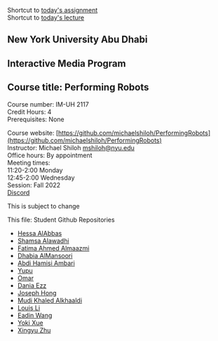 Shortcut to [today's assignment](#todays-assignment)  
Shortcut to [today's lecture](#todays-lecture)

## New York University Abu Dhabi  
## Interactive Media Program
## Course title: Performing Robots
Course number: IM-UH 2117  
Credit Hours: 4     
Prerequisites: None     

Course website:
[https://github.com/michaelshiloh/PerformingRobots](https://github.com/michaelshiloh/PerformingRobots)  
Instructor: Michael Shiloh mshiloh@nyu.edu   
Office hours: By appointment    
Meeting times:    
11:20-2:00 Monday     
12:45-2:00 Wednesday     
Session: Fall 2022       
[Discord](https://discord.gg/mFJ5fqKk)

This is subject to change

This file: Student Github Repositories
- [Hessa AlAbbas](https://github.com/hessaala/performingRobots)
- [Shamsa Alawadhi]()
- [Fatima Ahmed Almaazmi](https://github.com/FatimaAlmaazmi/performingRobots)
- [Dhabia AlMansoori](https://github.com/DhabiaKM/Performing-Robots-Fall-2022)
- [Abdi Hamisi Ambari](https://github.com/Alphaam/PerformingRobots)
- [Yupu](https://github.com/Yupu-Chen/Yupu-Performing-Robots)
- [Omar](https://github.com/oae233/performing_Robots#performing_robots)
- [Dania Ezz](https://github.com/daniaezz/Performing-Robots)
- [Joseph Hong](https://github.com/jhongover9000/performing-robots)
- [Mudi Khaled Alkhaaldi]()
- [Louis Li]()
- [Eadin Wang](https://github.com/EadinWang/performing-robots)
- [Yoki Xue](https://github.com/YokiXue/performingRobots)
- [Xingyu Zhu](https://github.com/ZxYankee/Performing-Robots)
